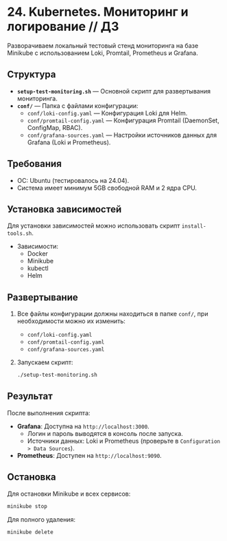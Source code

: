
# 24. Kubernetes. Мониторинг и логирование // ДЗ

Разворачиваем локальный тестовый стенд мониторинга на базе Minikube с использованием Loki, Promtail, Prometheus и Grafana.

## Структура

- **`setup-test-monitoring.sh`** — Основной скрипт для развертывания мониторинга.
- **`conf/`** — Папка с файлами конфигурации:
  - `conf/loki-config.yaml` — Конфигурация Loki для Helm.
  - `conf/promtail-config.yaml` — Конфигурация Promtail (DaemonSet, ConfigMap, RBAC).
  - `conf/grafana-sources.yaml` — Настройки источников данных для Grafana (Loki и Prometheus).

## Требования

- ОС: Ubuntu (тестировалось на 24.04).
- Система имеет минимум 5GB свободной RAM и 2 ядра CPU.

## Установка зависимостей

Для установки зависимостей можно использовать скрипт `install-tools.sh`.

- Зависимости:
  - Docker
  - Minikube
  - kubectl
  - Helm

## Развертывание

1. Все файлы конфигурации должны находиться в папке `conf/`, при необходимости можно их изменить:

   - `conf/loki-config.yaml`
   - `conf/promtail-config.yaml`
   - `conf/grafana-sources.yaml`

2. Запускаем скрипт:

   ```bash
   ./setup-test-monitoring.sh
   ```

## Результат

После выполнения скрипта:

- **Grafana**: Доступна на `http://localhost:3000`.
  - Логин и пароль выводятся в консоль после запуска.
  - Источники данных: Loki и Prometheus (проверьте в `Configuration > Data Sources`).
- **Prometheus**: Доступен на `http://localhost:9090`.

## Остановка

Для остановки Minikube и всех сервисов:

```bash
minikube stop
```

Для полного удаления:

```bash
minikube delete
```

